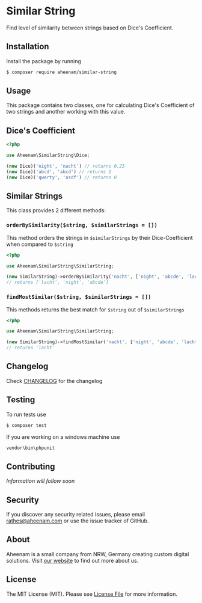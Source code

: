 Similar String
===

Find level of similarity between strings based on Dice's Coefficient.

Installation
---

Install the package by running

```bash
$ composer require aheenam/similar-string
```

Usage
---

This package contains two classes, one for calculating Dice's Coefficient of two strings and another working with this value.

Dice's Coefficient
---

```php
<?php

use Aheenam\SimilarString\Dice;

(new Dice)('night', 'nacht') // returns 0.25
(new Dice)('abcd', 'abcd') // returns 1
(new Dice)('qwerty', 'asdf') // returns 0
```

Similar Strings
---

This class provides 2 different methods:

### `orderBySimilarity($string, $similarStrings = [])`

This method orders the strings in `$similarStrings` by their Dice-Coefficient when compared to `$string`

```php
<?php

use Aheenam\SimilarString\SimilarString;

(new SimilarString)->orderBySimilarity('nacht', ['night', 'abcde', 'lacht']);
// returns ['lacht', 'night', 'abcde']
```

### `findMostSimilar($string, $similarStrings = [])`

This methods returns the best match for `$string` out of `$similarStrings`

```php
<?php

use Aheenam\SimilarString\SimilarString;

(new SimilarString)->findMostSimilar('nacht', ['night', 'abcde', 'lacht']);
// returns 'lacht'
```

Changelog
---
Check [CHANGELOG](CHANGELOG.md) for the changelog

Testing
---
To run tests use

```bash
$ composer test
```

If you are working on a windows machine use

```bash
vendor\bin\phpunit
```

Contributing
---
*Information will follow soon*


Security
---
If you discover any security related issues, please email rathes@aheenam.com or use the issue tracker of GitHub.

About
---
Aheenam is a small company from NRW, Germany creating custom digital solutions. Visit [our website](https://aheenam.com) to find out more about us.

License
---
The MIT License (MIT). Please see [License File](LICENSE) for more information.